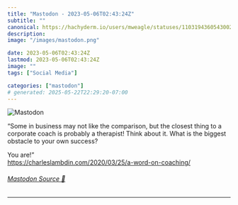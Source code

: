 ```yaml
---
title: "Mastodon - 2023-05-06T02:43:24Z"
subtitle: ""
canonical: https://hachyderm.io/users/mweagle/statuses/110319436054300211
description:
image: "/images/mastodon.png"

date: 2023-05-06T02:43:24Z
lastmod: 2023-05-06T02:43:24Z
image: ""
tags: ["Social Media"]

categories: ["mastodon"]
# generated: 2025-05-22T22:29:20-07:00
---
```

![Mastodon](/images/mastodon.png)

<p>“Some in business may not like the comparison, but the closest thing to a corporate coach is probably a therapist! Think about it. What is the biggest obstacle to your own success?</p><p>You are!”<br /><a href="https://charleslambdin.com/2020/03/25/a-word-on-coaching/" target="_blank" rel="nofollow noopener noreferrer" translate="no"><span class="invisible">https://</span><span class="ellipsis">charleslambdin.com/2020/03/25/</span><span class="invisible">a-word-on-coaching/</span></a></p>


###### [Mastodon Source 🐘](https://hachyderm.io/@mweagle/110319436054300211)

___
